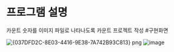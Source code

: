 # 프로그램 설명
카운트 숫자를 이미지 파일로 나타나도록 카운트 프로젝트 작성
#구현화면

![{037DFD2C-8E03-4416-9E38-7A742B93C813} png](https://user-images.githubusercontent.com/102707554/170221289-3e8da7ea-84a6-44a3-a7a1-e86e65ae0779.jpg)
![image](https://user-images.githubusercontent.com/102707554/170221405-e7ab8dc0-c86e-4474-bdf7-f648fdff8e1d.png)
